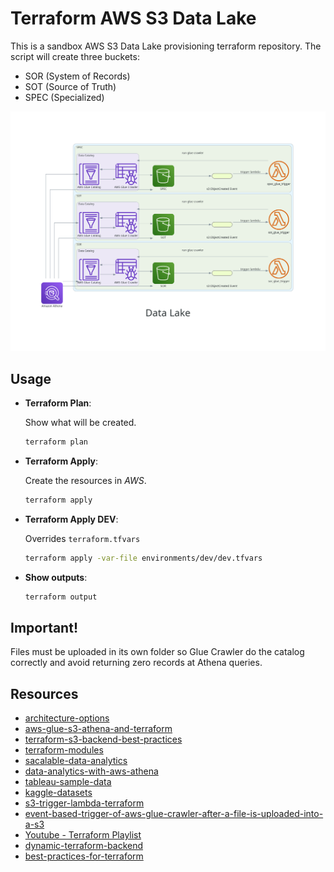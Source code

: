 # Terraform AWS S3 Data Lake

This is a sandbox AWS S3 Data Lake provisioning terraform repository. The script will create three buckets:

- SOR (System of Records)
- SOT (Source of Truth)
- SPEC (Specialized)

![Solution Diagram](docs/solution/data_lake.png)

## Usage

- **Terraform Plan**:

  Show what will be created.

  ```sh
  terraform plan
  ```

- **Terraform Apply**:

  Create the resources in _AWS_.

  ```sh
  terraform apply
  ```

- **Terraform Apply DEV**:

  Overrides `terraform.tfvars`

  ```sh
  terraform apply -var-file environments/dev/dev.tfvars
  ```

- **Show outputs**:

  ```sh
  terraform output
  ```

## Important!

Files must be uploaded in its own folder so Glue Crawler do the catalog correctly and avoid returning zero records at Athena queries.

## Resources

- [architecture-options](https://dev.to/aws-builders/architecture-options-for-building-a-basic-data-lake-on-aws-part-1-18hc)
- [aws-glue-s3-athena-and-terraform](https://medium.com/@todd_6710/infrastructure-as-code-built-data-lake-with-aws-glue-s3-athena-and-terraform-78bb54339f1a)
- [terraform-s3-backend-best-practices](https://medium.com/@jbornhoft/terraform-s3-backend-best-practices-revised-6f6a8fe8fdf7)
- [terraform-modules](https://github.com/WillBrock/terraform-course-examples)
- [sacalable-data-analytics](https://medium.com/@yaroslavzhbankov/architecting-scalable-data-analytics-harnessing-aws-athena-glue-s3-lambda-and-api-gateway-5e991d46c273)
- [data-analytics-with-aws-athena](https://dev.to/davidshaek/streamline-your-data-analytics-with-aws-athena-queries-and-terraform-5057)
- [tableau-sample-data](https://public.tableau.com/app/learn/sample-data)
- [kaggle-datasets](https://www.kaggle.com/datasets)
- [s3-trigger-lambda-terraform](https://hands-on.cloud/s3-trigger-lambda-terraform-example/)
- [event-based-trigger-of-aws-glue-crawler-after-a-file-is-uploaded-into-a-s3](https://stackoverflow.com/questions/48828194/event-based-trigger-of-aws-glue-crawler-after-a-file-is-uploaded-into-a-s3-bucke)
- [Youtube - Terraform Playlist](https://www.youtube.com/playlist?list=PL8HowI-L-3_9bkocmR3JahQ4Y-Pbqs2Nt)
- [dynamic-terraform-backend](https://dev.to/aws-builders/mastering-terraform-how-to-manage-multiple-environments-with-dynamic-s3-backends-1p9)
- [best-practices-for-terraform](https://cloud.google.com/docs/terraform/best-practices-for-terraform?hl=pt-br)
